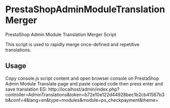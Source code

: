 # PrestaShopAdminModuleTranslationMerger
PrestaShop Admin Module Translation Merger Script

This script is used to rapidly merge once-defined and repetitive translations.

Usage
---------

Copy console.js script content and open browser console on PrestaShop Admin Module Translate page and paste copied code then press enter and save translation
EG: http://localhost/admin/index.php?controller=AdminTranslations&token=b72e10e122d44928bec1b2cb41567b3b&conf=4&lang=en&type=modules&module=ps_checkpayment&theme=